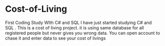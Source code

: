 # Cost-of-Living
First Coding Study WIth C# and SQL
I have just started studying C# and SQL . 
This is a cost of living project.
it is using same database for all registered people but never gives you wrong data.
You can open account to chase it and enter data to see your cost of livings

